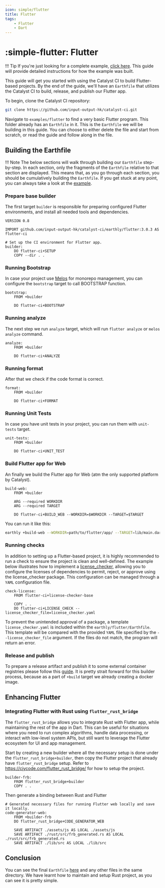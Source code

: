 ```yaml
---
icon: simple/flutter
title: Flutter
tags:
    - Flutter
    - Dart
---
```


<!-- markdownlint-disable single-h1 -->
# :simple-flutter: Flutter
<!-- markdownlint-enable single-h1 -->

<!-- markdownlint-disable max-one-sentence-per-line -->
!!! Tip
    If you're just looking for a complete example,
    [click here](https://github.com/input-output-hk/catalyst-ci/blob/master/examples/flutter/Earthfile).
    This guide will provide detailed instructions for how the example was built.
<!-- markdownlint-enable max-one-sentence-per-line -->

This guide will get you started with using the Catalyst CI to build Flutter-based projects.
By the end of the guide, we'll have an `Earthfile` that utilizes the Catalyst CI to build,
release, and publish our Flutter app.

To begin, clone the Catalyst CI repository:

```bash
git clone https://github.com/input-output-hk/catalyst-ci.git
```

Navigate to `examples/flutter` to find a very basic Flutter program.
This folder already has an `Earthfile` in it.
This is the `Earthfile` we will be building in this guide.
You can choose to either delete the file and start from scratch,
or read the guide and follow along in the file.

## Building the Earthfile

<!-- markdownlint-disable max-one-sentence-per-line -->
!!! Note
    The below sections will walk through building our `Earthfile` step-by-step.
    In each section, only the fragments of the `Earthfile` relative to that section are displayed.
    This means that, as you go through each section, you should be cumulatively building the `Earthfile`.
    If you get stuck at any point, you can always take a look at the
    [example](https://github.com/input-output-hk/catalyst-ci/blob/master/examples/flutter/Earthfile).
<!-- markdownlint-enable max-one-sentence-per-line -->

### Prepare base builder

The first target `builder` is responsible for preparing configured Flutter environments,
and install all needed tools and dependencies.

```Earthfile
VERSION 0.8

IMPORT github.com/input-output-hk/catalyst-ci/earthly/flutter:3.0.3 AS flutter-ci

# Set up the CI environment for Flutter app.
builder:
    DO flutter-ci+SETUP
    COPY --dir . .
```

### Running Bootstrap

In case your project use [Melos](https://melos.invertase.dev/~melos-latest)
for monorepo management, you can configure the `bootstrap` target
to call BOOTSTRAP function.

```Earthfile
bootstrap:
    FROM +builder

    DO flutter-ci+BOOTSTRAP
```

### Running analyze

The next step we run `analyze` target, which will run `flutter analyze` or
`melos analyze` command.

```Earthfile
analyze:
    FROM +builder

    DO flutter-ci+ANALYZE
```

### Running format

After that we check if the code format is correct.

```Earthfile
format:
    FROM +builder

    DO flutter-ci+FORMAT
```

### Running Unit Tests

In case you have unit tests in your project, you can run them with `unit-tests` target.

```Earthfile
unit-tests:
    FROM +builder

    DO flutter-ci+UNIT_TEST
```

### Build Flutter app for Web

An finally we build the Flutter app for Web (atm the only supported platform by Catalyst).

```Earthfile
build-web:
    FROM +builder

    ARG --required WORKDIR
    ARG --required TARGET

    DO flutter-ci+BUILD_WEB --WORKDIR=$WORKDIR --TARGET=$TARGET
```

You can run it like this:

```sh
earthly +build-web --WORKDIR=path/to/flutter/app/ --TARGET=lib/main.dart
```

### Running checks

In addition to setting up a Flutter-based project, it is highly recommended to run a check to
ensure the project is clean and well-defined.
The example below illustrates how to implement a
[license_checker](https://pub.dev/packages/license_checker), allowing you to configure the
licenses of dependencies to permit, reject, or approve using the license_checker package.
This configuration can be managed through a `YAML` configuration file.

```Earthfile
check-license:
    FROM flutter-ci+license-checker-base

    COPY . .
    DO flutter-ci+LICENSE_CHECK --license_checker_file=license_checker.yaml
```

To prevent the unintended approval of a package, a template `license_checker.yaml`
is included within the `earthly/flutter/Earthfile`.
This template will be compared with the provided `YAML` file
specified by the `--license_checker_file` argument.
If the files do not match, the program will return an error.

### Release and publish

To prepare a release artifact and publish it to some external container registries
please follow this [guide](./../../onboarding/index.md).
It is pretty strait forward for this builder process,
because as a part of `+build` target we already creating a docker image.

## Enhancing Flutter

### Integrating Flutter with Rust using `flutter_rust_bridge`

The `flutter_rust_bridge` allows you to integrate Rust with Flutter app, while maintaining the rest of the app in
Dart.
This can be useful for situations where you need to run complex algorithms, handle data
processing, or interact with low-level system APIs, but still want to leverage the Flutter ecosystem
for UI and app management.

Start by creating a new builder where all the necessary setup is done under the `flutter_rust_bridge+builder`,
then copy the Flutter project that already have `flutter_rust_bridge` setup.
Refer to <https://cjycode.com/flutter_rust_bridge/> for how to setup the project.

```Earthfile
builder-frb:
    FROM flutter_rust_bridge+builder
    COPY . .
```

Then generate a binding between Rust and Flutter

```Earthfile
# Generated necessary files for running Flutter web locally and save it locally.
code-generator-web:
    FROM +builder-frb
    DO flutter_rust_bridge+CODE_GENERATOR_WEB

    SAVE ARTIFACT ./assets/js AS LOCAL ./assets/js
    SAVE ARTIFACT ./rust/src/frb_generated.rs AS LOCAL ./rust/src/frb_generated.rs
    SAVE ARTIFACT ./lib/src AS LOCAL ./lib/src
```

## Conclusion

You can see the final `Earthfile`
[here](https://github.com/input-output-hk/catalyst-ci/blob/master/examples/flutter/Earthfile)
and any other files in the same directory.
We have learnt how to maintain and setup Rust project,
as you can see it is pretty simple.
